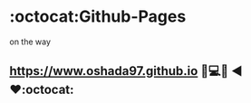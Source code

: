 # :octocat:Github-Pages  
on the way
## https://www.oshada97.github.io :bust_in_silhouette::computer::iphone: :arrow_backward::heart::octocat:
